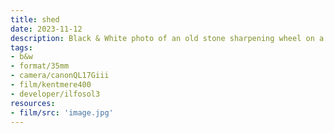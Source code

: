 ```yaml
---
title: shed
date: 2023-11-12
description: Black & White photo of an old stone sharpening wheel on a wooden stand in focus in the foreground. The out of focus background shows a shed workshop with tools and the silhouette of a person in the corner.
tags:
- b&w
- format/35mm
- camera/canonQL17Giii
- film/kentmere400
- developer/ilfosol3
resources:
- film/src: 'image.jpg'
---
```

